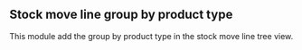 Stock move line group by product type
-----------------------------------------
This module add the group by product type in the stock move line tree view.



